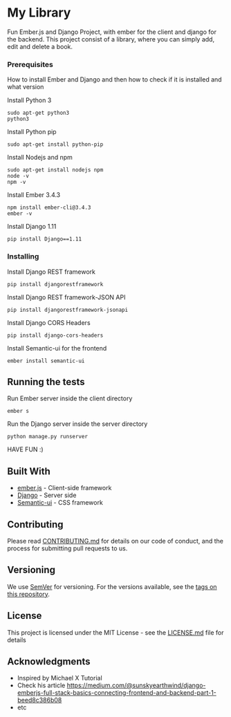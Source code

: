 # My Library

Fun Ember.js and Django Project, with ember for the client and django for the backend. This project consist of a library, where you can simply add, edit and delete a book.

### Prerequisites

How to install Ember and Django and then how to check if it is installed and what version

Install Python 3
```
sudo apt-get python3
python3
```
Install Python pip
```
sudo apt-get install python-pip
```
Install Nodejs and npm
```
sudo apt-get install nodejs npm
node -v
npm -v
```
Install Ember 3.4.3
```
npm install ember-cli@3.4.3
ember -v
```
Install Django 1.11
```
pip install Django==1.11
```

### Installing

Install Django REST framework

```
pip install djangorestframework
```

Install Django REST framework-JSON API

```
pip install djangorestframework-jsonapi
```

Install Django CORS Headers

```
pip install django-cors-headers
```

Install Semantic-ui for the frontend
```
ember install semantic-ui
```

## Running the tests

Run Ember server inside the client directory
```
ember s
```

Run the Django server inside the server directory
```
python manage.py runserver
```


HAVE FUN :)


## Built With

* [ember.js](https://guides.emberjs.com/release/) - Client-side framework
* [Django](https://www.djangoproject.com/) - Server side 
* [Semantic-ui](https://semantic-ui.com/introduction/getting-started.html) - CSS framework

## Contributing

Please read [CONTRIBUTING.md](https://gist.github.com/PurpleBooth/b24679402957c63ec426) for details on our code of conduct, and the process for submitting pull requests to us.

## Versioning

We use [SemVer](http://semver.org/) for versioning. For the versions available, see the [tags on this repository](https://github.com/your/project/tags). 

## License

This project is licensed under the MIT License - see the [LICENSE.md](LICENSE.md) file for details

## Acknowledgments

* Inspired by Michael X Tutorial 
* Check his article https://medium.com/@sunskyearthwind/django-emberjs-full-stack-basics-connecting-frontend-and-backend-part-1-beed8c386b08
* etc

